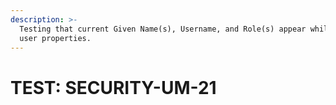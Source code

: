 ```yaml
---
description: >-
  Testing that current Given Name(s), Username, and Role(s) appear while editing
  user properties.
---
```


# TEST: SECURITY-UM-21

